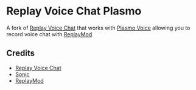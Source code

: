 # Replay Voice Chat Plasmo

A fork of [Replay Voice Chat](https://github.com/henkelmax/replay-voice-chat) that works with [Plasmo Voice](https://github.com/plasmoapp/plasmo-voice) allowing you to record voice chat with [ReplayMod](https://www.replaymod.com/)

## Credits

- [Replay Voice Chat](https://github.com/henkelmax/replay-voice-chat)
- [Sonic](https://github.com/waywardgeek/sonic)
- [ReplayMod](https://github.com/ReplayMod/ReplayMod)
